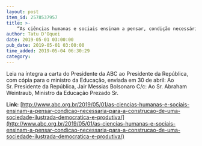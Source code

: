 ```yaml
---
layout: post
item_id: 2578537957
title: >-
    “As ciências humanas e sociais ensinam a pensar, condição necessária para a construção de uma sociedade ilustrada, democrática e produtiva
author: Tatu D'Oquei
date: 2019-05-01 03:00:00
pub_date: 2019-05-01 03:00:00
time_added: 2019-05-04 06:30:29
category: 
---
```


Leia na íntegra a carta do Presidente da ABC ao Presidente da República, com cópia para o ministro da Educação, enviada em 30 de abril: Ao Sr. Presidente da República, Jair Messias Bolsonaro C/c: Ao Sr. Abraham Weintraub, Ministro da Educação Prezado Sr.

**Link:** [http://www.abc.org.br/2019/05/01/as-ciencias-humanas-e-sociais-ensinam-a-pensar-condicao-necessaria-para-a-construcao-de-uma-sociedade-ilustrada-democratica-e-produtiva/](http://www.abc.org.br/2019/05/01/as-ciencias-humanas-e-sociais-ensinam-a-pensar-condicao-necessaria-para-a-construcao-de-uma-sociedade-ilustrada-democratica-e-produtiva/)

